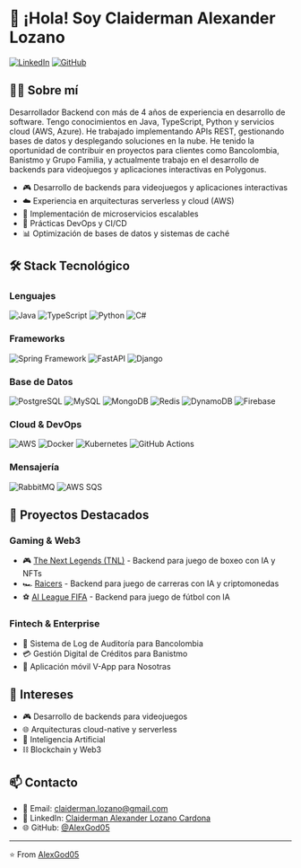 # 👋 ¡Hola! Soy Claiderman Alexander Lozano

[![LinkedIn](https://img.shields.io/badge/LinkedIn-0077B5?style=for-the-badge&logo=linkedin&logoColor=white)](https://www.linkedin.com/in/claiderman-alexander-lozano-cardona-292a19174/)
[![GitHub](https://img.shields.io/badge/GitHub-100000?style=for-the-badge&logo=github&logoColor=white)](https://github.com/AlexGod05)

## 👨‍💻 Sobre mí

Desarrollador Backend con más de 4 años de experiencia en desarrollo de software. Tengo conocimientos en Java, TypeScript, Python y servicios cloud (AWS, Azure). He trabajado implementando APIs REST, gestionando bases de datos y desplegando soluciones en la nube. He tenido la oportunidad de contribuir en proyectos para clientes como Bancolombia, Banistmo y Grupo Familia, y actualmente trabajo en el desarrollo de backends para videojuegos y aplicaciones interactivas en Polygonus.

- 🎮 Desarrollo de backends para videojuegos y aplicaciones interactivas
- ☁️ Experiencia en arquitecturas serverless y cloud (AWS)
- 🚀 Implementación de microservicios escalables
- 🔄 Prácticas DevOps y CI/CD
- 📊 Optimización de bases de datos y sistemas de caché

## 🛠️ Stack Tecnológico

### Lenguajes
![Java](https://img.shields.io/badge/Java-ED8B00?style=flat-square&logo=openjdk&logoColor=white)
![TypeScript](https://img.shields.io/badge/TypeScript-007ACC?style=flat-square&logo=typescript&logoColor=white)
![Python](https://img.shields.io/badge/Python-3776AB?style=flat-square&logo=python&logoColor=white)
![C#](https://img.shields.io/badge/C%23-239120?style=flat-square&logo=c-sharp&logoColor=white)

### Frameworks
![Spring Framework](https://img.shields.io/badge/Spring-6DB33F?style=flat-square&logo=spring&logoColor=white)
![FastAPI](https://img.shields.io/badge/FastAPI-009688?style=flat-square&logo=fastapi&logoColor=white)
![Django](https://img.shields.io/badge/Django-092E20?style=flat-square&logo=django&logoColor=white)

### Base de Datos
![PostgreSQL](https://img.shields.io/badge/PostgreSQL-316192?style=flat-square&logo=postgresql&logoColor=white)
![MySQL](https://img.shields.io/badge/MySQL-00000F?style=flat-square&logo=mysql&logoColor=white)
![MongoDB](https://img.shields.io/badge/MongoDB-4EA94B?style=flat-square&logo=mongodb&logoColor=white)
![Redis](https://img.shields.io/badge/Redis-DC382D?style=flat-square&logo=redis&logoColor=white)
![DynamoDB](https://img.shields.io/badge/DynamoDB-4053D6?style=flat-square&logo=amazon-dynamodb&logoColor=white)
![Firebase](https://img.shields.io/badge/Firebase-FFCA28?style=flat-square&logo=firebase&logoColor=black)

### Cloud & DevOps
![AWS](https://img.shields.io/badge/AWS-232F3E?style=flat-square&logo=amazon-aws&logoColor=white)
![Docker](https://img.shields.io/badge/Docker-2496ED?style=flat-square&logo=docker&logoColor=white)
![Kubernetes](https://img.shields.io/badge/Kubernetes-326CE5?style=flat-square&logo=kubernetes&logoColor=white)
![GitHub Actions](https://img.shields.io/badge/GitHub_Actions-2088FF?style=flat-square&logo=github-actions&logoColor=white)

### Mensajería
![RabbitMQ](https://img.shields.io/badge/RabbitMQ-FF6600?style=flat-square&logo=rabbitmq&logoColor=white)
![AWS SQS](https://img.shields.io/badge/AWS_SQS-FF4F8B?style=flat-square&logo=amazon-sqs&logoColor=white)

## 🚀 Proyectos Destacados

### Gaming & Web3
- 🎮 [The Next Legends (TNL)](https://www.thenextlegends.xyz/) - Backend para juego de boxeo con IA y NFTs
- 🏎️ [Raicers](https://www.raicers.com/) - Backend para juego de carreras con IA y criptomonedas
- ⚽ [AI League FIFA](https://www.futureverse.com/ecosystem) - Backend para juego de fútbol con IA

### Fintech & Enterprise
- 🏦 Sistema de Log de Auditoría para Bancolombia
- 💳 Gestión Digital de Créditos para Banistmo
- 📱 Aplicación móvil V-App para Nosotras

## 🎯 Intereses

- 🎮 Desarrollo de backends para videojuegos
- 🌐 Arquitecturas cloud-native y serverless
- 🤖 Inteligencia Artificial
- ⛓️ Blockchain y Web3

## 📫 Contacto

- 📧 Email: claiderman.lozano@gmail.com
- 📱 LinkedIn: [Claiderman Alexander Lozano Cardona](https://www.linkedin.com/in/claiderman-alexander-lozano-cardona-292a19174/)
- 🌐 GitHub: [@AlexGod05](https://github.com/AlexGod05)

---
⭐️ From [AlexGod05](https://github.com/AlexGod05)
